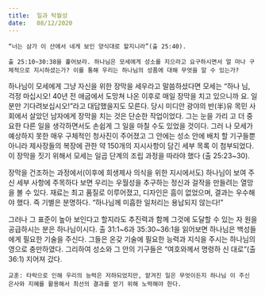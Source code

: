 ```yaml
---
title:  일과 탁월성
date:   08/12/2020
---
```


`“너는 삼가 이 산에서 네게 보인 양식대로 할지니라”(출 25:40).`

`출 25:10~30:38을 훑어보라. 하나님은 모세에게 성소를 지으라고 요구하시면서 얼 마나 구체적으로 지시하셨는가? 이를 통해 우리는 하나님의 성품에 대해 무엇을 알 수 있는가?`

하나님이 모세에게 그냥 자신을 위한 장막을 세우라고 말씀하셨다면 모세는 “하나 님, 걱정 마십시오! 40년 전 애굽에서 도망쳐 나온 이후로 매일 장막을 치고 있으니까 요. 일 분만 기다려보십시오!”라고 대답했을지도 모른다. 당시 미디안 광야의 반(半)유 목민 사회에서 살았던 남자에게 장막을 치는 것은 단순한 작업이었다. 그는 눈을 가리 고 더 중요한 다른 일을 생각하면서도 손쉽게 그 일을 마칠 수도 있었을 것이다. 그러 나 모세가 예상하지 못한 매우 구체적인 청사진이 주어졌고 그 안에는 성소 안에 배치 할 기구들뿐 아니라 제사장들의 복장에 관한 약 150개의 지시사항이 담긴 세부 목록 이 첨부되었다. 이 장막을 짓기 위해서 모세는 일곱 단계의 조립 과정을 따라야 했다 (출 25:23~30).

장막을 건조하는 과정에서(이후에 희생제사 의식을 위한 지시에서도) 하나님이 보여 주신 세부 사항에 주목하다 보면 우리는 우월성을 추구하는 정신과 걸작을 만들려는 열망을 볼 수 있다. 재료는 최고 품질로 이루어졌고, 디자인은 흠이 없었으며, 결과는 우수해야 했다. 즉 기별은 분명하다. “하나님께 미흡한 일처리는 용납되지 않는다!”

그러나 그 표준이 높아 보인다고 할지라도 추진력과 함께 그것에 도달할 수 있는 자 원을 공급하시는 분은 하나님이시다. 출 31:1~6과 35:30~36:1을 읽어보면 하나님은 백성들에게 필요한 기술을 주신다. 그들은 온갖 기술에 필요한 능력과 지식을 주시는 하나님의 영으로 충만하였다. 그리하여 성소와 그 안의 기구들은 “여호와께서 명령하 신 대로”(출 36:1) 지어져 갔다.

`교훈: 타락으로 인해 우리의 능력은 저하되었지만, 맡겨진 일은 무엇이든지 하나님 이 주신 은사와 지혜를 활용해서 최선의 결과를 얻기 위해 노력해야 한다.`